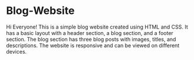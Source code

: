 # Blog-Website
Hi Everyone!
This is a simple blog website created using HTML and CSS. It has a basic layout with a header section, a blog section, and a footer section. The blog section has three blog posts with images, titles, and descriptions. The website is responsive and can be viewed on different devices.